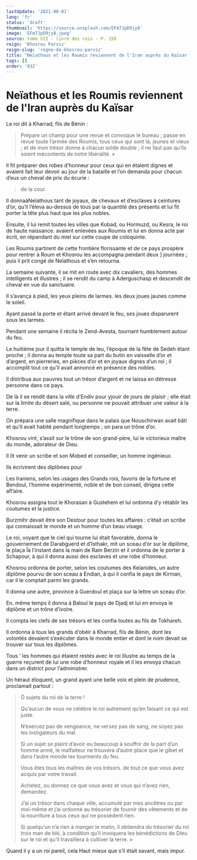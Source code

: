 ```yaml
---
lastUpdate: '2021-08-01'
lang: 'fr'
status: 'draft'
thumbnail: 'https://source.unsplash.com/EFm7JpD9jy8'
image: 'EFm7JpD9jy8.jpeg'
source: tome VII - livre des rois - P. 150
reign: 'Khosrou Parviz'
reign-slug: 'regne-de-khosrou-parviz'
title: "Neïathous et les Roumis reviennent de l'Iran auprès du Kaïsar | Le Livre des Rois | Shâhnâmeh"
tags: []
order: '032'
---
```


<!-- LTeX: language=fr -->

# Neïathous et les Roumis reviennent de l'Iran auprès du Kaïsar

Le roi dit à Kharrad, fils de Bénin :

> Prépare un champ pour une revue et convoque le bureau ; passe en revue toute l’armée des Roumis, tous ceux qui sont là, jeunes et vieux ; et de mon trésor donne à chacun solde double ; il ne faut pas qu’ils soient mécontents de notre libéralité. »

Il fit préparer des robes d’honneur pour ceux qui en étaient dignes et avaient fait leur devoir au jour de la bataille et l’on demanda pour chacun d’eux un cheval de prix du écurie :

> de la cour.

Il donnaàNeïathous tant de joyaux, de chevaux et d’esclaves à ceintures d’or, qu’il l’éleva au-dessus de tous par la quantité des présents et lui fit porter la tête plus haut que les plus nobles.

Ensuite, il lui remit toutes les villes que Kobad, ou Hormuzd, ou Kesra, le roi de haute naissance. avaient enlevées aux Roumis et lui en donna acte par écrit, en répandant du miel sur cette coupe de coloquinte.

Les Roumis partirent de cette frontière florissante et de ce pays prospère pour rentrer à Roum et Khosrou les accompagna pendant deux ] journées ; puis il prit congé de Neïathous et s’en retourna.

La semaine suivante, il se mit en route avec dix cavaliers, des hommes intelligents et illustres ; il se rendit du camp à Aderguschasp et descendit de cheval en vue du sanctuaire.

Il s’avança à pied, les yeux pleins de larmes. les deux joues jaunes comme le soleil.

Ayant passé la porte et étant arrivé devant le feu, ses joues disparurent sous les larmes.

Pendant une semaine il récita le Zend-Avesta, tournant humblement autour du feu.

Le huitième jour il quitta le temple de leu, l’époque de la fête de Sedeh étant proche ; il donna au temple toute sa part du butin en vaisselle d’or et d’argent, en pierreries, en pièces d’or et en joyaux dignes d’un roi ; il accomplit tout ce qu’il avait annoncé en présence des nobles.

Il distribua aux pauvres tout un trésor d’argent et ne laissa en détresse personne dans ce pays.

De là il se rendit dans la ville d’Endiv pour yjouir de jours de plaisir ; elle était sur la limite du désert salé, ou personne ne pouvait attribuer une valeur à la terre.

On prépara une salle magnifique dans le palais que Nouschirwan avait bâti et qu’il avait habité pendant longtemps ; on para un trône d’or.

Khosrou vint, s’assit sur le trône de son grand-père, lui le victorieux maître du monde, adorateur de Dieu.

Il lit venir un scribe et son Mobed et conseiller, un homme ingénieux.

Ils écrivirent des diplômes pour

Les Iraniens, selon les usages des Grands rois, favoris de la fortune et Bendouî, l’homme expérimenté, noble et de bon conseil, dirigea cette afl’aire.

Khosrou assigna tout le Khorasan à Gustehem et lui ordonna d’y rétablir les coutumes et la justice.

Burzmihr devait être son Destour pour toutes les affaires : c’était un scribe qui connaissait le monde et un homme d’un beau visage.

Le roi, voyant que le ciel qui tourne lui était favorable, donna le gouvernement de Darabguerd et d’Isthakr, mit un sceau d’or sur le diplôme, le plaça Ïà l’instant dans la main de Ram Berzin et il ordonna de le porter à Schapour, à qui il donna aussi des esclaves et une robe d’honneur.

Khosrou ordonna de porter, selon les coutumes des Keïanides, un autre diplôme pourvu de son sceau à Endian, à qui il confia le pays de Kirman, car il le comptait parmi les grands.

Il donna une autre, province à Guerdouî et plaça sur la lettre un sceau d’or.

En. même temps il donna à Balouï le pays de Djadj et lui en envoya le diplôme et un trône d’ivoire.

Il compta les clefs de ses trésors et les confia toutes au fils de Tokhareh.

Il ordonna à tous les grands d’obéir à Kharrad, fils de Bénin, dont les volontés devaient s’exécuter dans le monde entier et dont le nom devait se trouver sur tous les diplômes.

Tous ’ les hommes qui étaient restés avec le roi illustre au temps de la guerre reçurent de lui une robe d’honneur royale et il les envoya chacun dans un district pour l’administrer.

Un héraut éloquent, un grand ayant une belle voix et plein de prudence, proclamait partout :

> Ô sujets du roi de la terre !
>
> Qu’aucun de vous ne célèbre le roi autrement qu’en faisant ce qui est juste.
>
> N’exercez pas de vengeance, ne versez pas de sang, ne soyez pas les instigateurs du mal.
>
> Si un sujet se plaint d’avoir eu beaucoup à souffrir de la part d’un homme armé, le malfaiteur ne trouvera d’autre place que le gibet et dans l’autre monde les tourments du feu.
>
> Vous êtes tous les maîtres de vos trésors. de tout ce que vous avez acquis par votre travail.
>
> Achetez, ou donnez ce que vous avez et vous qui n’avez rien, demandez.
>
> J’ai un trésor dans chaque ville, accumulé par mes ancêtres ou par moi-même et j’ai ordonné au trésorier de fournir des vêtements et de la nourriture à tous ceux qui ne possèdent rien.
>
> Si quelqu’un n’a rien à manger le matin, il obtiendra du trésorier du roi trois man de blé, à condition qu’il invoquera les bénédictions de Dieu sur le roi et qu’il travaillera à cultiver la terre. »

Quand il y a un roi pareil, cela Haut mieux que s’il était savant, mais impur.
